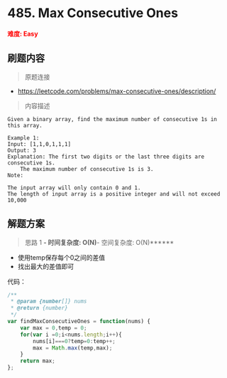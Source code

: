 # 485. Max Consecutive Ones

**<font color=red>难度: Easy</font>**

## 刷题内容

> 原题连接

* https://leetcode.com/problems/max-consecutive-ones/description/

> 内容描述

```
Given a binary array, find the maximum number of consecutive 1s in this array.

Example 1:
Input: [1,1,0,1,1,1]
Output: 3
Explanation: The first two digits or the last three digits are consecutive 1s.
    The maximum number of consecutive 1s is 3.
Note:

The input array will only contain 0 and 1.
The length of input array is a positive integer and will not exceed 10,000

```

## 解题方案

> 思路 1
******- 时间复杂度: O(N)******- 空间复杂度: O(N)******

* 使用temp保存每个0之间的差值
* 找出最大的差值即可

代码：

```javascript
/**
 * @param {number[]} nums
 * @return {number}
 */
var findMaxConsecutiveOnes = function(nums) {
    var max = 0,temp = 0;
    for(var i =0;i<nums.length;i++){
        nums[i]===0?temp=0:temp++;
        max = Math.max(temp,max);
    }
    return max;
};

```

